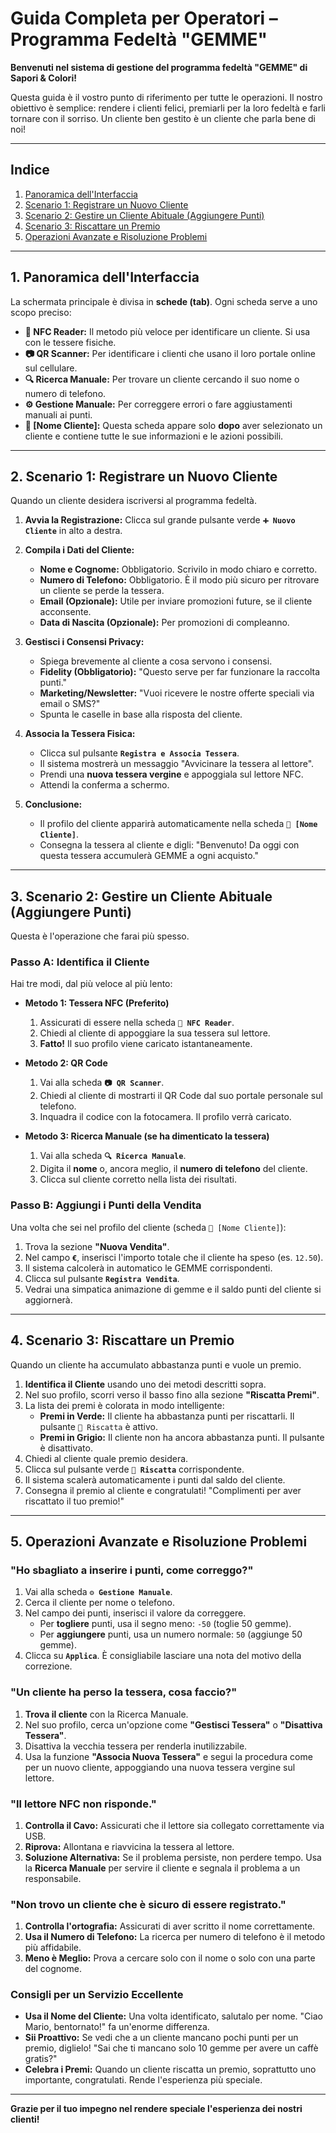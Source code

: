 # Guida Completa per Operatori – Programma Fedeltà "GEMME"

**Benvenuti nel sistema di gestione del programma fedeltà "GEMME" di Sapori & Colori!**

Questa guida è il vostro punto di riferimento per tutte le operazioni. Il nostro obiettivo è semplice: rendere i clienti felici, premiarli per la loro fedeltà e farli tornare con il sorriso. Un cliente ben gestito è un cliente che parla bene di noi!

---

## Indice
1.  [Panoramica dell'Interfaccia](#1-panoramica-dellinterfaccia)
2.  [Scenario 1: Registrare un Nuovo Cliente](#2-scenario-1-registrare-un-nuovo-cliente)
3.  [Scenario 2: Gestire un Cliente Abituale (Aggiungere Punti)](#3-scenario-2-gestire-un-cliente-abituale-aggiungere-punti)
4.  [Scenario 3: Riscattare un Premio](#4-scenario-3-riscattare-un-premio)
5.  [Operazioni Avanzate e Risoluzione Problemi](#5-operazioni-avanzate-e-risoluzione-problemi)

---

## 1. Panoramica dell'Interfaccia

La schermata principale è divisa in **schede (tab)**. Ogni scheda serve a uno scopo preciso:

*   **📱 NFC Reader:** Il metodo più veloce per identificare un cliente. Si usa con le tessere fisiche.
*   **📷 QR Scanner:** Per identificare i clienti che usano il loro portale online sul cellulare.
*   **🔍 Ricerca Manuale:** Per trovare un cliente cercando il suo nome o numero di telefono.
*   **⚙️ Gestione Manuale:** Per correggere errori o fare aggiustamenti manuali ai punti.
*   **👤 [Nome Cliente]:** Questa scheda appare solo **dopo** aver selezionato un cliente e contiene tutte le sue informazioni e le azioni possibili.

---

## 2. Scenario 1: Registrare un Nuovo Cliente

Quando un cliente desidera iscriversi al programma fedeltà.

1.  **Avvia la Registrazione:** Clicca sul grande pulsante verde **`➕ Nuovo Cliente`** in alto a destra.

2.  **Compila i Dati del Cliente:**
    *   **Nome e Cognome:** Obbligatorio. Scrivilo in modo chiaro e corretto.
    *   **Numero di Telefono:** Obbligatorio. È il modo più sicuro per ritrovare un cliente se perde la tessera.
    *   **Email (Opzionale):** Utile per inviare promozioni future, se il cliente acconsente.
    *   **Data di Nascita (Opzionale):** Per promozioni di compleanno.

3.  **Gestisci i Consensi Privacy:**
    *   Spiega brevemente al cliente a cosa servono i consensi.
    *   **Fidelity (Obbligatorio):** "Questo serve per far funzionare la raccolta punti."
    *   **Marketing/Newsletter:** "Vuoi ricevere le nostre offerte speciali via email o SMS?"
    *   Spunta le caselle in base alla risposta del cliente.

4.  **Associa la Tessera Fisica:**
    *   Clicca sul pulsante **`Registra e Associa Tessera`**.
    *   Il sistema mostrerà un messaggio "Avvicinare la tessera al lettore".
    *   Prendi una **nuova tessera vergine** e appoggiala sul lettore NFC.
    *   Attendi la conferma a schermo.

5.  **Conclusione:**
    *   Il profilo del cliente apparirà automaticamente nella scheda **`👤 [Nome Cliente]`**.
    *   Consegna la tessera al cliente e digli: "Benvenuto! Da oggi con questa tessera accumulerà GEMME a ogni acquisto."

---

## 3. Scenario 2: Gestire un Cliente Abituale (Aggiungere Punti)

Questa è l'operazione che farai più spesso.

### **Passo A: Identifica il Cliente**

Hai tre modi, dal più veloce al più lento:

*   **Metodo 1: Tessera NFC (Preferito)**
    1.  Assicurati di essere nella scheda **`📱 NFC Reader`**.
    2.  Chiedi al cliente di appoggiare la sua tessera sul lettore.
    3.  **Fatto!** Il suo profilo viene caricato istantaneamente.

*   **Metodo 2: QR Code**
    1.  Vai alla scheda **`📷 QR Scanner`**.
    2.  Chiedi al cliente di mostrarti il QR Code dal suo portale personale sul telefono.
    3.  Inquadra il codice con la fotocamera. Il profilo verrà caricato.

*   **Metodo 3: Ricerca Manuale (se ha dimenticato la tessera)**
    1.  Vai alla scheda **`🔍 Ricerca Manuale`**.
    2.  Digita il **nome** o, ancora meglio, il **numero di telefono** del cliente.
    3.  Clicca sul cliente corretto nella lista dei risultati.

### **Passo B: Aggiungi i Punti della Vendita**

Una volta che sei nel profilo del cliente (scheda `👤 [Nome Cliente]`):

1.  Trova la sezione **"Nuova Vendita"**.
2.  Nel campo **`€`**, inserisci l'importo totale che il cliente ha speso (es. `12.50`).
3.  Il sistema calcolerà in automatico le GEMME corrispondenti.
4.  Clicca sul pulsante **`Registra Vendita`**.
5.  Vedrai una simpatica animazione di gemme e il saldo punti del cliente si aggiornerà.

---

## 4. Scenario 3: Riscattare un Premio

Quando un cliente ha accumulato abbastanza punti e vuole un premio.

1.  **Identifica il Cliente** usando uno dei metodi descritti sopra.
2.  Nel suo profilo, scorri verso il basso fino alla sezione **"Riscatta Premi"**.
3.  La lista dei premi è colorata in modo intelligente:
    *   **Premi in Verde:** Il cliente ha abbastanza punti per riscattarli. Il pulsante `🎁 Riscatta` è attivo.
    *   **Premi in Grigio:** Il cliente non ha ancora abbastanza punti. Il pulsante è disattivato.
4.  Chiedi al cliente quale premio desidera.
5.  Clicca sul pulsante verde **`🎁 Riscatta`** corrispondente.
6.  Il sistema scalerà automaticamente i punti dal saldo del cliente.
7.  Consegna il premio al cliente e congratulati! "Complimenti per aver riscattato il tuo premio!"

---

## 5. Operazioni Avanzate e Risoluzione Problemi

### **"Ho sbagliato a inserire i punti, come correggo?"**

1.  Vai alla scheda **`⚙️ Gestione Manuale`**.
2.  Cerca il cliente per nome o telefono.
3.  Nel campo dei punti, inserisci il valore da correggere.
    *   Per **togliere** punti, usa il segno meno: `-50` (toglie 50 gemme).
    *   Per **aggiungere** punti, usa un numero normale: `50` (aggiunge 50 gemme).
4.  Clicca su **`Applica`**. È consigliabile lasciare una nota del motivo della correzione.

### **"Un cliente ha perso la tessera, cosa faccio?"**

1.  **Trova il cliente** con la Ricerca Manuale.
2.  Nel suo profilo, cerca un'opzione come **"Gestisci Tessera"** o **"Disattiva Tessera"**.
3.  Disattiva la vecchia tessera per renderla inutilizzabile.
4.  Usa la funzione **"Associa Nuova Tessera"** e segui la procedura come per un nuovo cliente, appoggiando una nuova tessera vergine sul lettore.

### **"Il lettore NFC non risponde."**

1.  **Controlla il Cavo:** Assicurati che il lettore sia collegato correttamente via USB.
2.  **Riprova:** Allontana e riavvicina la tessera al lettore.
3.  **Soluzione Alternativa:** Se il problema persiste, non perdere tempo. Usa la **Ricerca Manuale** per servire il cliente e segnala il problema a un responsabile.

### **"Non trovo un cliente che è sicuro di essere registrato."**

1.  **Controlla l'ortografia:** Assicurati di aver scritto il nome correttamente.
2.  **Usa il Numero di Telefono:** La ricerca per numero di telefono è il metodo più affidabile.
3.  **Meno è Meglio:** Prova a cercare solo con il nome o solo con una parte del cognome.

### **Consigli per un Servizio Eccellente**

*   **Usa il Nome del Cliente:** Una volta identificato, salutalo per nome. "Ciao Mario, bentornato!" fa un'enorme differenza.
*   **Sii Proattivo:** Se vedi che a un cliente mancano pochi punti per un premio, diglielo! "Sai che ti mancano solo 10 gemme per avere un caffè gratis?"
*   **Celebra i Premi:** Quando un cliente riscatta un premio, soprattutto uno importante, congratulati. Rende l'esperienza più speciale.

---

**Grazie per il tuo impegno nel rendere speciale l'esperienza dei nostri clienti!**